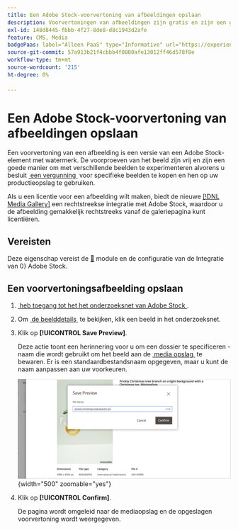 ```yaml
---
title: Een Adobe Stock-voorvertoning van afbeeldingen opslaan
description: Voorvertoningen van afbeeldingen zijn gratis en zijn een goede manier om met verschillende Adobe Stock-afbeeldingen te experimenteren voordat u een licentie aanschaft.
exl-id: 148d8445-fbbb-4f27-8de8-d8c1943d2afe
feature: CMS, Media
badgePaas: label="Alleen PaaS" type="Informative" url="https://experienceleague.adobe.com/nl/docs/commerce/user-guides/product-solutions" tooltip="Is alleen van toepassing op Adobe Commerce op Cloud-projecten (door Adobe beheerde PaaS-infrastructuur) en op projecten in het veld."
source-git-commit: 57a913b21f4cbbb4f0800afe13012ff46d578f8e
workflow-type: tm+mt
source-wordcount: '215'
ht-degree: 0%

---
```


# Een Adobe Stock-voorvertoning van afbeeldingen opslaan

Een voorvertoning van een afbeelding is een versie van een Adobe Stock-element met watermerk. De voorproeven van het beeld zijn vrij en zijn een goede manier om met verschillende beelden te experimenteren alvorens u besluit [&#x200B; een vergunning &#x200B;](./adobe-stock-license-image.md) voor specifieke beelden te kopen en hen op uw productieopslag te gebruiken.

Als u een licentie voor een afbeelding wilt maken, biedt de nieuwe [[!DNL Media Gallery]](media-gallery.md) een rechtstreekse integratie met Adobe Stock, waardoor u de afbeelding gemakkelijk rechtstreeks vanaf de galeriepagina kunt licentiëren.

## Vereisten

Deze eigenschap vereist de [&#128279;](./adobe-stock.md) module en de configuratie van de Integratie van 0&rbrace; Adobe Stock.

## Een voorvertoningsafbeelding opslaan

1. [&#x200B; heb toegang tot het het onderzoeksnet van Adobe Stock &#x200B;](./adobe-stock-manage.md#access-the-adobe-stock-search-grid).

1. Om [&#x200B; de beelddetails &#x200B;](./adobe-stock-manage.md#view-image-details) te bekijken, klik een beeld in het onderzoeksnet.

1. Klik op **[!UICONTROL Save Preview]**.

   Deze actie toont een herinnering voor u om een dossier te specificeren - naam die wordt gebruikt om het beeld aan de [&#x200B; media opslag &#x200B;](./media-storage.md) te bewaren. Er is een standaardbestandsnaam opgegeven, maar u kunt de naam aanpassen aan uw voorkeuren.

   ![&#x200B; sparen Adobe Stock voorproefbeeld &#x200B;](./assets/adobe-stock-save-preview.png){width="500" zoomable="yes"}

1. Klik op **[!UICONTROL Confirm]**.

   De pagina wordt omgeleid naar de mediaopslag en de opgeslagen voorvertoning wordt weergegeven.
